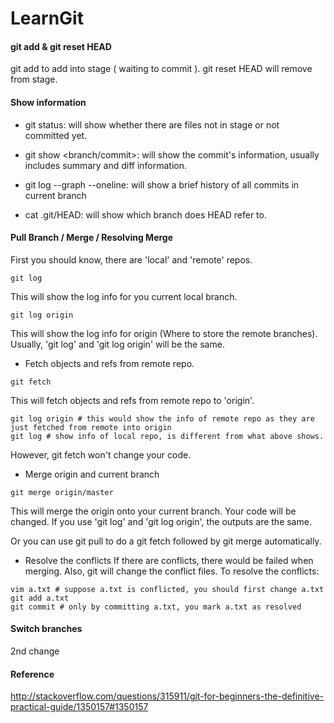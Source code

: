 LearnGit
========

#### git add <file> & git reset HEAD <file>
git add to add <file> into stage ( waiting to commit ). git reset HEAD <file> will remove <file> from stage.

#### Show information

* git status: will show whether there are files not in stage or not committed yet.

* git show <branch/commit>: will show the commit's information, usually includes summary and diff information.

* git log --graph --oneline: will show a brief history of all commits in current branch

* cat .git/HEAD: will show which branch does HEAD refer to.


#### Pull Branch / Merge / Resolving Merge

First you should know, there are 'local' and 'remote' repos.
```
git log
```
This will show the log info for you current local branch.
```
git log origin
```
This will show the log info for origin (Where to store the remote branches). Usually, 'git log' and 'git log origin' will be the same.

* Fetch objects and refs from remote repo.
```
git fetch
```
This will fetch objects and refs from remote repo to 'origin'.
```
git log origin # this would show the info of remote repo as they are just fetched from remote into origin
git log # show info of local repo, is different from what above shows.
```
However, git fetch won't change your code.

* Merge origin and current branch
```
git merge origin/master
```
This will merge the origin onto your current branch. Your code will be changed. If you use 'git log' and 'git log origin', the outputs are the same.

Or you can use git pull to do a git fetch followed by git merge automatically.

* Resolve the conflicts
If there are conflicts, there would be failed when merging. Also, git will change the conflict files. To resolve the conflicts:
```
vim a.txt # suppose a.txt is conflicted, you should first change a.txt
git add a.txt
git commit # only by committing a.txt, you mark a.txt as resolved
```

#### Switch branches

2nd change

#### Reference

http://stackoverflow.com/questions/315911/git-for-beginners-the-definitive-practical-guide/1350157#1350157